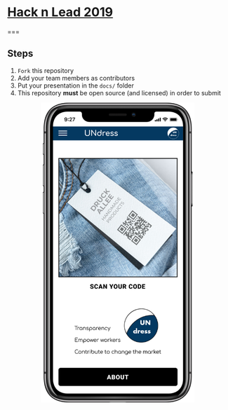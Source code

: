 # [Hack n Lead 2019](https://womenplusplus.ch/hacknlead)

===

## Steps

1. `Fork` this repository
2. Add your team members as contributors
3. Put your presentation in the `docs/` folder
4. This repository **must** be open source (and licensed) in order to submit


<p align="center">
  <img src="/Screenshots%20UNdress%20App/1_UNdress.png" width="350" title="UNdress start page">
</p>
